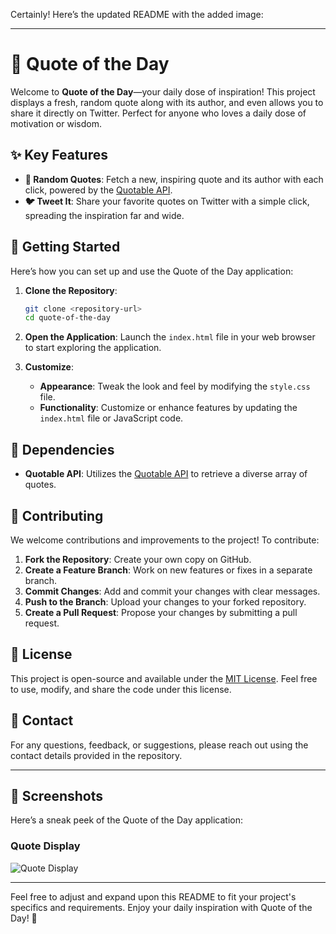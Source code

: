 Certainly! Here’s the updated README with the added image:

---

# 🌟 Quote of the Day

Welcome to **Quote of the Day**—your daily dose of inspiration! This project displays a fresh, random quote along with its author, and even allows you to share it directly on Twitter. Perfect for anyone who loves a daily dose of motivation or wisdom.

## ✨ Key Features

- **📜 Random Quotes**: Fetch a new, inspiring quote and its author with each click, powered by the [Quotable API](https://quotable.io).
- **🐦 Tweet It**: Share your favorite quotes on Twitter with a simple click, spreading the inspiration far and wide.

## 🚀 Getting Started

Here’s how you can set up and use the Quote of the Day application:

1. **Clone the Repository**:

   ```bash
   git clone <repository-url>
   cd quote-of-the-day
   ```

2. **Open the Application**:
   Launch the `index.html` file in your web browser to start exploring the application.

3. **Customize**:
   - **Appearance**: Tweak the look and feel by modifying the `style.css` file.
   - **Functionality**: Customize or enhance features by updating the `index.html` file or JavaScript code.

## 🔧 Dependencies

- **Quotable API**: Utilizes the [Quotable API](https://quotable.io) to retrieve a diverse array of quotes.

## 🤝 Contributing

We welcome contributions and improvements to the project! To contribute:

1. **Fork the Repository**: Create your own copy on GitHub.
2. **Create a Feature Branch**: Work on new features or fixes in a separate branch.
3. **Commit Changes**: Add and commit your changes with clear messages.
4. **Push to the Branch**: Upload your changes to your forked repository.
5. **Create a Pull Request**: Propose your changes by submitting a pull request.

## 📜 License

This project is open-source and available under the [MIT License](LICENSE). Feel free to use, modify, and share the code under this license.

## 📧 Contact

For any questions, feedback, or suggestions, please reach out using the contact details provided in the repository.

---

## 📸 Screenshots

Here’s a sneak peek of the Quote of the Day application:

### Quote Display

![Quote Display](https://github.com/shamshubham/quote-of-the-day/blob/master/screenShots/Capture.JPG)

---

Feel free to adjust and expand upon this README to fit your project's specifics and requirements. Enjoy your daily inspiration with Quote of the Day! 🌟
